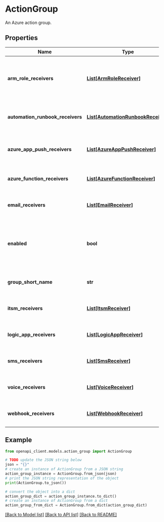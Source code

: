 # ActionGroup

An Azure action group.

## Properties

Name | Type | Description | Notes
------------ | ------------- | ------------- | -------------
**arm_role_receivers** | [**List[ArmRoleReceiver]**](ArmRoleReceiver.md) | The list of ARM role receivers that are part of this action group. Roles are Azure RBAC roles and only built-in roles are supported. | [optional] 
**automation_runbook_receivers** | [**List[AutomationRunbookReceiver]**](AutomationRunbookReceiver.md) | The list of AutomationRunbook receivers that are part of this action group. | [optional] 
**azure_app_push_receivers** | [**List[AzureAppPushReceiver]**](AzureAppPushReceiver.md) | The list of AzureAppPush receivers that are part of this action group. | [optional] 
**azure_function_receivers** | [**List[AzureFunctionReceiver]**](AzureFunctionReceiver.md) | The list of azure function receivers that are part of this action group. | [optional] 
**email_receivers** | [**List[EmailReceiver]**](EmailReceiver.md) | The list of email receivers that are part of this action group. | [optional] 
**enabled** | **bool** | Indicates whether this action group is enabled. If an action group is not enabled, then none of its receivers will receive communications. | [default to True]
**group_short_name** | **str** | The short name of the action group. This will be used in SMS messages. | 
**itsm_receivers** | [**List[ItsmReceiver]**](ItsmReceiver.md) | The list of ITSM receivers that are part of this action group. | [optional] 
**logic_app_receivers** | [**List[LogicAppReceiver]**](LogicAppReceiver.md) | The list of logic app receivers that are part of this action group. | [optional] 
**sms_receivers** | [**List[SmsReceiver]**](SmsReceiver.md) | The list of SMS receivers that are part of this action group. | [optional] 
**voice_receivers** | [**List[VoiceReceiver]**](VoiceReceiver.md) | The list of voice receivers that are part of this action group. | [optional] 
**webhook_receivers** | [**List[WebhookReceiver]**](WebhookReceiver.md) | The list of webhook receivers that are part of this action group. | [optional] 

## Example

```python
from openapi_client.models.action_group import ActionGroup

# TODO update the JSON string below
json = "{}"
# create an instance of ActionGroup from a JSON string
action_group_instance = ActionGroup.from_json(json)
# print the JSON string representation of the object
print(ActionGroup.to_json())

# convert the object into a dict
action_group_dict = action_group_instance.to_dict()
# create an instance of ActionGroup from a dict
action_group_from_dict = ActionGroup.from_dict(action_group_dict)
```
[[Back to Model list]](../README.md#documentation-for-models) [[Back to API list]](../README.md#documentation-for-api-endpoints) [[Back to README]](../README.md)


